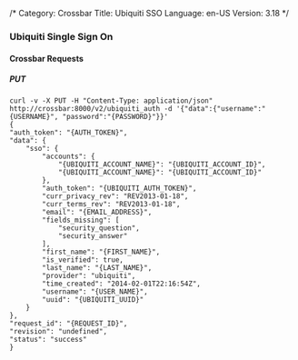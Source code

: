/*
Category: Crossbar
Title: Ubiquiti SSO
Language: en-US
Version: 3.18
*/

### Ubiquiti Single Sign On

#### Crossbar Requests

##### PUT

    curl -v -X PUT -H "Content-Type: application/json" http://crossbar:8000/v2/ubiquiti_auth -d '{"data":{"username":"{USERNAME}", "password":"{PASSWORD}"}}'
    {
    "auth_token": "{AUTH_TOKEN}",
    "data": {
        "sso": {
            "accounts": {
                "{UBIQUITI_ACCOUNT_NAME}": "{UBIQUITI_ACCOUNT_ID}",
                "{UBIQUITI_ACCOUNT_NAME}": "{UBIQUITI_ACCOUNT_ID}"
            },
            "auth_token": "{UBIQUITI_AUTH_TOKEN}",
            "curr_privacy_rev": "REV2013-01-18",
            "curr_terms_rev": "REV2013-01-18",
            "email": "{EMAIL_ADDRESS}",
            "fields_missing": [
                "security_question",
                "security_answer"
            ],
            "first_name": "{FIRST_NAME}",
            "is_verified": true,
            "last_name": "{LAST_NAME}",
            "provider": "ubiquiti",
            "time_created": "2014-02-01T22:16:54Z",
            "username": "{USER_NAME}",
            "uuid": "{UBIQUITI_UUID}"
        }
    },
    "request_id": "{REQUEST_ID}",
    "revision": "undefined",
    "status": "success"
    }
